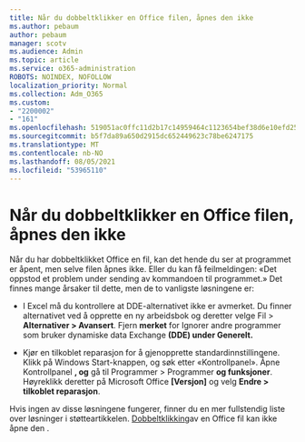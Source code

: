 ```yaml
---
title: Når du dobbeltklikker en Office filen, åpnes den ikke
ms.author: pebaum
author: pebaum
manager: scotv
ms.audience: Admin
ms.topic: article
ms.service: o365-administration
ROBOTS: NOINDEX, NOFOLLOW
localization_priority: Normal
ms.collection: Adm_O365
ms.custom:
- "2200002"
- "161"
ms.openlocfilehash: 519051ac0ffc11d2b17c14959464c1123654bef38d6e10efd252b4ff3d8bbc1b
ms.sourcegitcommit: b5f7da89a650d2915dc652449623c78be6247175
ms.translationtype: MT
ms.contentlocale: nb-NO
ms.lasthandoff: 08/05/2021
ms.locfileid: "53965110"
---
```

# <a name="double-clicking-an-office-file-fails-to-open-it"></a>Når du dobbeltklikker en Office filen, åpnes den ikke

Når du har dobbeltklikket Office en fil, kan det hende du ser at programmet er åpent, men selve filen åpnes ikke. Eller du kan få feilmeldingen: «Det oppstod et problem under sending av kommandoen til programmet.» Det finnes mange årsaker til dette, men de to vanligste løsningene er:

- I Excel må du kontrollere at DDE-alternativet ikke er avmerket. Du finner alternativet ved å opprette en ny arbeidsbok og deretter velge Fil > **Alternativer > Avansert**. Fjern **merket** for Ignorer andre programmer som bruker dynamiske data Exchange **(DDE) under Generelt.**

- Kjør en tilkoblet reparasjon for å gjenopprette standardinnstillingene. Klikk på Windows Start-knappen, og søk etter «Kontrollpanel». Åpne Kontrollpanel **, og** gå til Programmer > Programmer **og funksjoner**. Høyreklikk deretter på Microsoft Office **[Versjon]** og velg **Endre > tilkoblet reparasjon**.

Hvis ingen av disse løsningene fungerer, finner du en mer fullstendig liste over løsninger i støtteartikkelen. [Dobbeltklikking](https://support.office.com/article/Double-clicking-an-Office-file-fails-to-open-it-1e9c0ad9-34c8-4440-a42e-d30186b29ed6)av en Office fil kan ikke åpne den .
